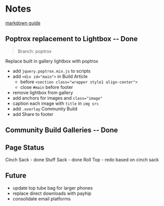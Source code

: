 # Notes

[markdown guide](https://www.markdownguide.org/basic-syntax/)

## Poptrox replacement to Lightbox -- Done

> Branch: poptrox

Replace built in gallery lightbox with poptrox

* add `jquery.poptrox.min.js` to scripts
* add `<div id="main">` in Build Article 
    * before `<section class="wrapper style1 align-center">`
    * close `#main` before footer
* remove lightbox from gallery
* add anchors for images and `class="image"`
* caption each image with `title` in  `img src`
* add `.overlay` Community Build
* add Share to footer


## Community Build Galleries -- Done

## Page Status

Cinch Sack - done
Stuff Sack - done
Roll Top - redo based on cinch sack


## Future

* update top tube bag for larger phones
* replace direct downloads with payhip
* consolidate email platforms